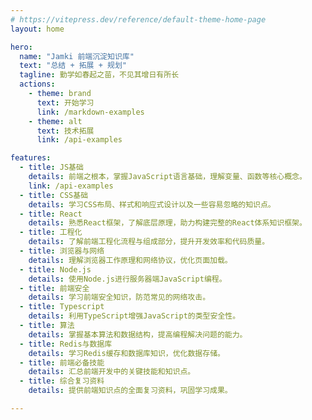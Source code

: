 ```yaml
---
# https://vitepress.dev/reference/default-theme-home-page
layout: home

hero:
  name: "Jamki 前端沉淀知识库"
  text: "总结 + 拓展 + 规划"
  tagline: 勤学如春起之苗，不见其增日有所长
  actions:
    - theme: brand
      text: 开始学习
      link: /markdown-examples
    - theme: alt
      text: 技术拓展
      link: /api-examples

features:
  - title: JS基础
    details: 前端之根本，掌握JavaScript语言基础，理解变量、函数等核心概念。
    link: /api-examples
  - title: CSS基础
    details: 学习CSS布局、样式和响应式设计以及一些容易忽略的知识点。
  - title: React
    details: 熟悉React框架，了解底层原理，助力构建完整的React体系知识框架。
  - title: 工程化
    details: 了解前端工程化流程与组成部分，提升开发效率和代码质量。
  - title: 浏览器与网络
    details: 理解浏览器工作原理和网络协议，优化页面加载。
  - title: Node.js
    details: 使用Node.js进行服务器端JavaScript编程。
  - title: 前端安全
    details: 学习前端安全知识，防范常见的网络攻击。
  - title: Typescript
    details: 利用TypeScript增强JavaScript的类型安全性。
  - title: 算法
    details: 掌握基本算法和数据结构，提高编程解决问题的能力。
  - title: Redis与数据库
    details: 学习Redis缓存和数据库知识，优化数据存储。
  - title: 前端必备技能
    details: 汇总前端开发中的关键技能和知识点。
  - title: 综合复习资料
    details: 提供前端知识点的全面复习资料，巩固学习成果。

---
```


